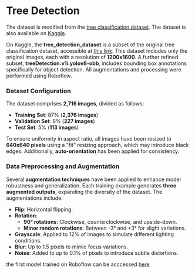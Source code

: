 # Tree Detection

The dataset is modified from the [tree classification dataset](https://ytt917251944.github.io/dataset_jekyll/). The dataset is also available on [Kaggle](https://www.kaggle.com/datasets/mcii34/urbantree-subset-public).

On Kaggle, the **tree_detection_dataset** is a subset of the original tree classification dataset, accessible at [this link](https://ytt917251944.github.io/dataset_jekyll/). This dataset includes only the original images, each with a resolution of **1200x1600**. A further refined subset, **treeDetection.v1i.yolov8-obb**, includes bounding box annotations specifically for object detection. All augmentations and processing were performed using Roboflow.

### Dataset Configuration

The dataset comprises **2,716 images**, divided as follows:
- **Training Set**: 87% (**2,376 images**)
- **Validation Set**: 8% (**227 images**)
- **Test Set**: 5% (**113 images**)

To ensure uniformity in aspect ratio, all images have been resized to **640x640 pixels** using a "fit" resizing approach, which may introduce black edges. Additionally, **auto-orientation** has been applied for consistency.

### Data Preprocessing and Augmentation

Several **augmentation techniques** have been applied to enhance model robustness and generalization. Each training example generates **three augmented outputs**, expanding the diversity of the dataset. The augmentations include:

- **Flip**: Horizontal flipping.
- **Rotation**:
  - **90° rotations**: Clockwise, counterclockwise, and upside-down.
  - **Minor random rotations**: Between -3° and +3° for slight variations.
- **Grayscale**: Applied to 12% of images to simulate different lighting conditions.
- **Blur**: Up to 1.5 pixels to mimic focus variations.
- **Noise**: Added to up to 0.1% of pixels to introduce subtle distortions.

the first model trained on Roboflow can be acccessed [here](https://universe.roboflow.com/treedetection-hn4hr/urben-tree-detection/model/1)
